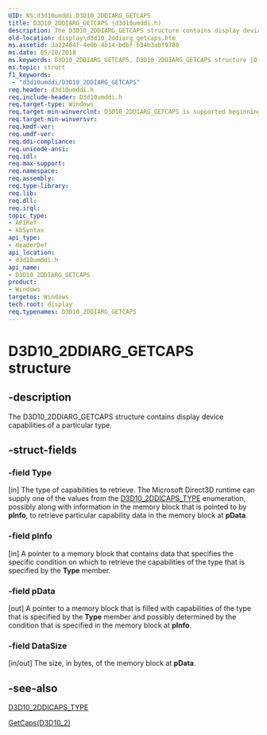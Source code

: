 ```yaml
---
UID: NS:d3d10umddi.D3D10_2DDIARG_GETCAPS
title: D3D10_2DDIARG_GETCAPS (d3d10umddi.h)
description: The D3D10_2DDIARG_GETCAPS structure contains display device capabilities of a particular type.
old-location: display\d3d10_2ddiarg_getcaps.htm
ms.assetid: 3a22464f-4e0b-4b14-bdbf-b34b3abf9780
ms.date: 05/10/2018
ms.keywords: D3D10_2DDIARG_GETCAPS, D3D10_2DDIARG_GETCAPS structure [Display Devices], UMDisplayDriver_Dx11param_Structs_0d9c80db-e29f-4e2f-b697-bcf87f29034c.xml, d3d10umddi/D3D10_2DDIARG_GETCAPS, display.d3d10_2ddiarg_getcaps
ms.topic: struct
f1_keywords:
 - "d3d10umddi/D3D10_2DDIARG_GETCAPS"
req.header: d3d10umddi.h
req.include-header: D3d10umddi.h
req.target-type: Windows
req.target-min-winverclnt: D3D10_2DDIARG_GETCAPS is supported beginning with the Windows 7 operating system.
req.target-min-winversvr: 
req.kmdf-ver: 
req.umdf-ver: 
req.ddi-compliance: 
req.unicode-ansi: 
req.idl: 
req.max-support: 
req.namespace: 
req.assembly: 
req.type-library: 
req.lib: 
req.dll: 
req.irql: 
topic_type:
- APIRef
- kbSyntax
api_type:
- HeaderDef
api_location:
- d3d10umddi.h
api_name:
- D3D10_2DDIARG_GETCAPS
product:
- Windows
targetos: Windows
tech.root: display
req.typenames: D3D10_2DDIARG_GETCAPS
---
```


# D3D10_2DDIARG_GETCAPS structure


## -description


The D3D10_2DDIARG_GETCAPS structure contains display device capabilities of a particular type.


## -struct-fields




### -field Type

[in] The type of capabilities to retrieve. The Microsoft Direct3D runtime can supply one of the values from the <a href="https://docs.microsoft.com/windows-hardware/drivers/ddi/d3d10umddi/ne-d3d10umddi-d3d10_2ddicaps_type">D3D10_2DDICAPS_TYPE</a> enumeration, possibly along with information in the memory block that is pointed to by <b>pInfo</b>, to retrieve particular capability data in the memory block at <b>pData</b>.


### -field pInfo

[in] A pointer to a memory block that contains data that specifies the specific condition on which to retrieve the capabilities of the type that is specified by the <b>Type</b> member. 


### -field pData

[out] A pointer to a memory block that is filled with capabilities of the type that is specified by the <b>Type</b> member and possibly determined by the condition that is specified in the memory block at <b>pInfo</b>. 


### -field DataSize

[in/out] The size, in bytes, of the memory block at <b>pData</b>. 


## -see-also




<a href="https://docs.microsoft.com/windows-hardware/drivers/ddi/d3d10umddi/ne-d3d10umddi-d3d10_2ddicaps_type">D3D10_2DDICAPS_TYPE</a>



<a href="https://docs.microsoft.com/windows-hardware/drivers/ddi/d3d10umddi/nc-d3d10umddi-pfnd3d10_2ddi_getcaps">GetCaps(D3D10_2)</a>
 

 

